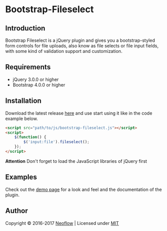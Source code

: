 # Bootstrap-Fileselect
## Introduction
Bootstrap Fileselect is a jQuery plugin and gives you a bootstrap-styled form
controls for file uploads, also know as file selects or file input fields, with
some kind of validation support and customization.

## Requirements
* jQuery 3.0.0 or higher
* Bootstrap 4.0.0 or higher

## Installation
Download the latest release [here](https://github.com/Neoflow/Bootstrap-Fileselect/releases) and use start using it like in the code example
below.
```html
<script src="path/to/js/bootstrap-fileselect.js"></script>
<script>
    $(function() {
        $('input:file').fileselect();
    });
</script>
```

**Attention** Don't forget to load the JavaScript libraries of jQuery first

## Examples
Check out the [demo page](https://rawgit.com/Neoflow/Bootstrap-Fileselect/master/demo/index.html)
for a look and feel and  the documentation of the plugin.

## Author
Copyright © 2016-2017 [Neoflow](https://www.neoflow.ch) | Licensed under [MIT](https://github.com/Neoflow/Bootstrap-Fileselect/blob/master/LICENSE)